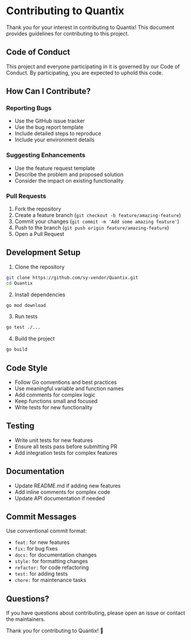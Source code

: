 # Contributing to Quantix

Thank you for your interest in contributing to Quantix! This document provides guidelines for contributing to this project.

## Code of Conduct

This project and everyone participating in it is governed by our Code of Conduct. By participating, you are expected to uphold this code.

## How Can I Contribute?

### Reporting Bugs

- Use the GitHub issue tracker
- Use the bug report template
- Include detailed steps to reproduce
- Include your environment details

### Suggesting Enhancements

- Use the feature request template
- Describe the problem and proposed solution
- Consider the impact on existing functionality

### Pull Requests

1. Fork the repository
2. Create a feature branch (`git checkout -b feature/amazing-feature`)
3. Commit your changes (`git commit -m 'Add some amazing feature'`)
4. Push to the branch (`git push origin feature/amazing-feature`)
5. Open a Pull Request

## Development Setup

1. Clone the repository
```bash
git clone https://github.com/sy-vendor/Quantix.git
cd Quantix
```

2. Install dependencies
```bash
go mod download
```

3. Run tests
```bash
go test ./...
```

4. Build the project
```bash
go build
```

## Code Style

- Follow Go conventions and best practices
- Use meaningful variable and function names
- Add comments for complex logic
- Keep functions small and focused
- Write tests for new functionality

## Testing

- Write unit tests for new features
- Ensure all tests pass before submitting PR
- Add integration tests for complex features

## Documentation

- Update README.md if adding new features
- Add inline comments for complex code
- Update API documentation if needed

## Commit Messages

Use conventional commit format:
- `feat:` for new features
- `fix:` for bug fixes
- `docs:` for documentation changes
- `style:` for formatting changes
- `refactor:` for code refactoring
- `test:` for adding tests
- `chore:` for maintenance tasks

## Questions?

If you have questions about contributing, please open an issue or contact the maintainers.

Thank you for contributing to Quantix! 🚀 
